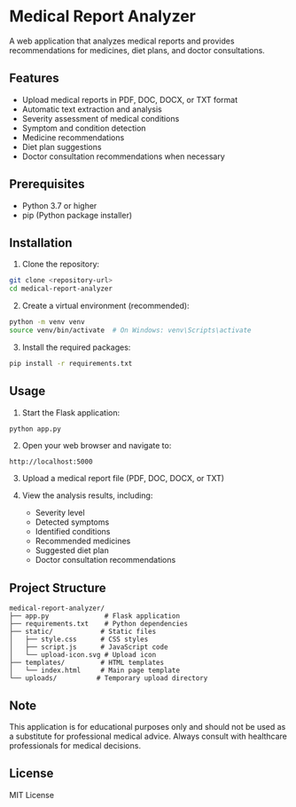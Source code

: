 # Medical Report Analyzer

A web application that analyzes medical reports and provides recommendations for medicines, diet plans, and doctor consultations.

## Features

- Upload medical reports in PDF, DOC, DOCX, or TXT format
- Automatic text extraction and analysis
- Severity assessment of medical conditions
- Symptom and condition detection
- Medicine recommendations
- Diet plan suggestions
- Doctor consultation recommendations when necessary

## Prerequisites

- Python 3.7 or higher
- pip (Python package installer)

## Installation

1. Clone the repository:
```bash
git clone <repository-url>
cd medical-report-analyzer
```

2. Create a virtual environment (recommended):
```bash
python -m venv venv
source venv/bin/activate  # On Windows: venv\Scripts\activate
```

3. Install the required packages:
```bash
pip install -r requirements.txt
```

## Usage

1. Start the Flask application:
```bash
python app.py
```

2. Open your web browser and navigate to:
```
http://localhost:5000
```

3. Upload a medical report file (PDF, DOC, DOCX, or TXT)

4. View the analysis results, including:
   - Severity level
   - Detected symptoms
   - Identified conditions
   - Recommended medicines
   - Suggested diet plan
   - Doctor consultation recommendations

## Project Structure

```
medical-report-analyzer/
├── app.py              # Flask application
├── requirements.txt    # Python dependencies
├── static/            # Static files
│   ├── style.css      # CSS styles
│   ├── script.js      # JavaScript code
│   └── upload-icon.svg # Upload icon
├── templates/         # HTML templates
│   └── index.html     # Main page template
└── uploads/          # Temporary upload directory
```

## Note

This application is for educational purposes only and should not be used as a substitute for professional medical advice. Always consult with healthcare professionals for medical decisions.

## License

MIT License 